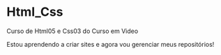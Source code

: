# Html_Css
 Curso de Html05 e Css03 do Curso em Video

 Estou aprendendo a criar sites e agora vou gerenciar meus repositórios!
